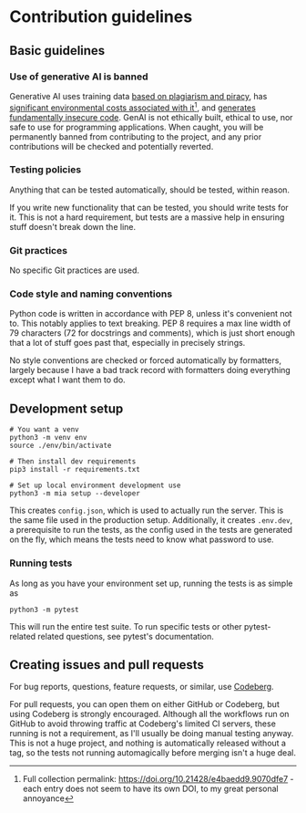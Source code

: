 
# Contribution guidelines

## Basic guidelines

### Use of generative AI is banned

Generative AI uses training data [based on plagiarism and piracy](https://web.archive.org/web/20250000000000*/https://www.theatlantic.com/technology/archive/2025/03/libgen-meta-openai/682093/), has [significant environmental costs associated with it](https://mit-genai.pubpub.org/pub/8ulgrckc/release/2?readingCollection=9070dfe7)[^1], and [generates fundamentally insecure code](https://doi.org/10.1007/s10664-024-10590-1). GenAI is not ethically built, ethical to use, nor safe to use for programming applications. When caught, you will be permanently banned from contributing to the project, and any prior contributions will be checked and potentially reverted. 

### Testing policies

Anything that can be tested automatically, should be tested, within reason.

If you write new functionality that can be tested, you should write tests for it. This is not a hard requirement, but tests are a massive help in ensuring stuff doesn't break down the line. 

### Git practices

No specific Git practices are used.

### Code style and naming conventions

Python code is written in accordance with PEP 8, unless it's convenient not to. This notably applies to text breaking. PEP 8 requires a max line width of 79 characters (72 for docstrings and comments), which is just short enough that a lot of stuff goes past that, especially in precisely strings. 

No style conventions are checked or forced automatically by formatters, largely because I have a bad track record with formatters doing everything except what I want them to do.

## Development setup

```
# You want a venv
python3 -m venv env
source ./env/bin/activate

# Then install dev requirements
pip3 install -r requirements.txt

# Set up local environment development use
python3 -m mia setup --developer
```

This creates `config.json`, which is used to actually run the server. This is the same file used in the production setup. Additionally, it creates `.env.dev`, a prerequisite to run the tests, as the config used in the tests are generated on the fly, which means the tests need to know what password to use.

### Running tests

As long as you have your environment set up, running the tests is as simple as
```
python3 -m pytest
```

This will run the entire test suite. To run specific tests or other pytest-related related questions, see pytest's documentation.

## Creating issues and pull requests

For bug reports, questions, feature requests, or similar, use [Codeberg](https://codeberg.org/LunarWatcher/MIArchive/issues). 

For pull requests, you can open them on either GitHub or Codeberg, but using Codeberg is strongly encouraged. Although all the workflows run on GitHub to avoid throwing traffic at Codeberg's limited CI servers, these running is not a requirement, as I'll usually be doing manual testing anyway. This is not a huge project, and nothing is automatically released without a tag, so the tests not running automagically before merging isn't a huge deal.

[^1]: Full collection permalink: https://doi.org/10.21428/e4baedd9.9070dfe7 - each entry does not seem to have its own DOI, to my great personal annoyance
